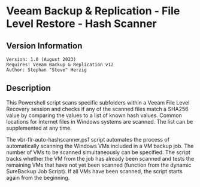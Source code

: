 # Veeam Backup & Replication - File Level Restore - Hash Scanner

## Version Information
~~~~
Version: 1.0 (August 2023)
Requires: Veeam Backup & Replication v12
Author: Stephan "Steve" Herzig
~~~~

## Description
This Powershell script scans specific subfolders within a Veeam File Level Recovery session and checks if any of the scanned files match a SHA256 value by comparing the values to a list of known hash values. Common locations for Internet files in Windows systems are scanned. The list can be supplemented at any time.

The vbr-flr-auto-hashscanner.ps1 script automates the process of automatically scanning the Windows VMs included in a VM backup job. The number of VMs to be scanned simultaneously can be specified. The script tracks whether the VM from the job has already been scanned and tests the remaining VMs that have not yet been scanned (function from the dynamic SureBackup Job Script). If all VMs have been scanned, the script starts again from the beginning.

